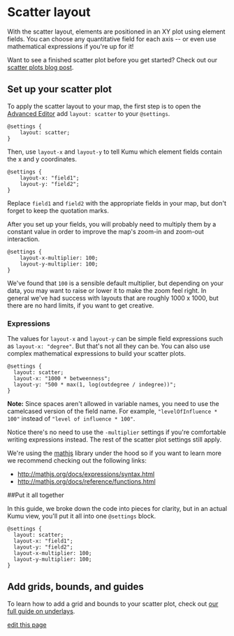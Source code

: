# Scatter layout

With the scatter layout, elements are positioned in an XY plot using element fields. You can choose any quantitative field for each axis -- or even use mathematical expressions if you're up for it!

Want to see a finished scatter plot before you get started? Check out our [scatter plots blog post](https://blog.kumu.io/introducing-scatter-plots-b5fb1e2040e3).

## Set up your scatter plot

To apply the scatter layout to your map, the first step is to open the [Advanced Editor](/overview/view-editors.html#advanced-editor) add `layout: scatter` to your `@settings`.

```
@settings {
    layout: scatter;
}
```

Then, use `layout-x` and `layout-y` to tell Kumu which element fields contain the x and y coordinates.

```
@settings {
    layout-x: "field1";
    layout-y: "field2";
}
```

Replace `field1` and `field2` with the appropriate fields in your map, but don't forget to keep the quotation marks.

After you set up your fields, you will probably need to multiply them by a constant value in order to improve the map's zoom-in and zoom-out interaction.

```
@settings {
    layout-x-multiplier: 100;
    layout-y-multiplier: 100;
}
```

We've found that `100` is a sensible default multiplier, but depending on your data, you may want to raise or lower it to make the zoom feel right. In general we've had success with layouts that are roughly 1000 x 1000, but there are no hard limits, if you want to get creative.

### Expressions

The values for `layout-x` and `layout-y` can be simple field expressions such as `layout-x: "degree"`. But that's not all they can be. You can also use complex mathematical expressions to build your scatter plots.

```
@settings {
  layout: scatter;
  layout-x: "1000 * betweenness";
  layout-y: "500 * max(1, log(outdegree / indegree))";
}
```

**Note:** Since spaces aren't allowed in variable names, you need to use
the camelcased version of the field name. For example, ``"levelOfInfluence * 100"`` instead of `"level of influence * 100"`.

Notice there's no need to use the `-multiplier` settings if you're comfortable writing expressions instead. The rest of the scatter plot settings still apply.

We're using the [mathjs](http://mathjs.org) library under the hood so if you want to learn more we recommend checking out the following links:

- http://mathjs.org/docs/expressions/syntax.html
- http://mathjs.org/docs/reference/functions.html


##Put it all together

In this guide, we broke down the code into pieces for clarity, but in an actual Kumu view, you'll put it all into one `@settings` block.

```
@settings {
  layout: scatter;
  layout-x: "field1";
  layout-y: "field2";
  layout-x-multiplier: 100;
  layout-y-multiplier: 100;
}
```

## Add grids, bounds, and guides

To learn how to add a grid and bounds to your scatter plot, check out [our full guide on underlays](/guides/underlays.html).

<span class="edit-link"><a href="https://github.com/kumu/docs/blob/master/guides/layouts/scatter.md" target="_blank"><i class="fa fa-github"></i> edit this page</a></span>
